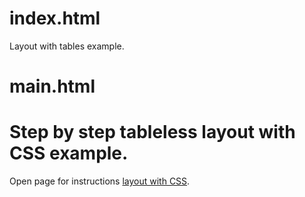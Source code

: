 # index.html
Layout with tables example.

# main.html

# Step by step tableless layout with CSS example.
Open page for instructions [layout with CSS](tabless-layout.md).
